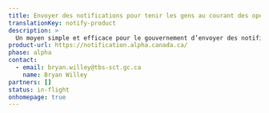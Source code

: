 ```yaml
---
title: Envoyer des notifications pour tenir les gens au courant des opérations de leurs services gouvernementaux
translationKey: notify-product
description: >
  Un moyen simple et efficace pour le gouvernement d’envoyer des notifications par courriel et par texto afin de tenir les gens informés sur les services gouvernementaux qu’ils utilisent.
product-url: https://notification.alpha.canada.ca/
phase: alpha
contact:
  - email: bryan.willey@tbs-sct.gc.ca
    name: Bryan Willey
partners: []
status: in-flight
onhomepage: true
---
```

